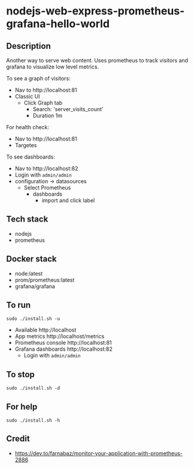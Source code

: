 # nodejs-web-express-prometheus-grafana-hello-world

## Description
Another way to serve web content.
Uses prometheus to track visitors
and grafana to visualize low level
metrics.

To see a graph of visitors:
- Nav to http://localhost:81
- Classic UI
  - Click Graph tab
    - Search: 'server_visits_count'
    - Duration 1m

For health check:
- Nav to http://localhost:81
- Targetes

To see dashboards:
- Nav to http://localhost:82
- Login with `admin/admin`
- configuration -> datasources
  - Select Prometheus
    - dashboards
      - import and click label

## Tech stack
- nodejs
- prometheus

## Docker stack
- node:latest
- prom/prometheus:latest
- grafana/grafana

## To run
`sudo ./install.sh -u`
- Available http://localhost
- App metrics http://localhost/metrics
- Prometheus console http://localhost:81
- Grafana dashboards http://localhost:82
  - Login with `admin/admin`

## To stop
`sudo ./install.sh -d`

## For help
`sudo ./install.sh -h`

## Credit
- https://dev.to/farnabaz/monitor-your-application-with-prometheus-2886
